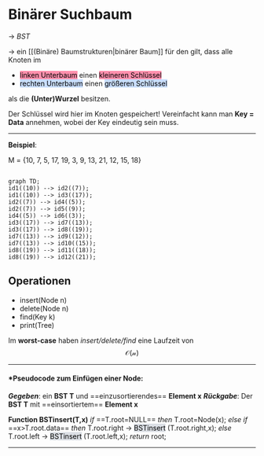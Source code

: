 # Binärer Suchbaum
-> _BST_

-> ein [[(Binäre) Baumstrukturen|binärer Baum]] für den gilt, dass alle Knoten im

- <mark style="background: #FF5582A6;">linken Unterbaum</mark> einen <mark style="background: #FF5582A6;">kleineren Schlüssel</mark>
- <mark style="background: #ADCCFFA6;">rechten Unterbaum</mark> einen <mark style="background: #ADCCFFA6;">größeren Schlüssel </mark>

als die **(Unter)Wurzel** besitzen.

Der Schlüssel wird hier im Knoten gespeichert! Vereinfacht kann man **Key = Data** annehmen, wobei der Key eindeutig sein muss.

----------------------------------------
**Beispiel**:

M = {10, 7, 5, 17, 19, 3, 9, 13, 21, 12, 15, 18}

```mermaid

graph TD; 
id1((10)) --> id2((7));
id1((10)) --> id3((17));
id2((7)) --> id4((5));
id2((7)) --> id5((9));
id4((5)) --> id6((3));
id3((17)) --> id7((13));
id3((17)) --> id8((19));
id7((13)) --> id9((12));
id7((13)) --> id10((15));
id8((19)) --> id11((18));
id8((19)) --> id12((21));
```

## Operationen

* insert(Node n)
* delete(Node n)
* find(Key k)
* print(Tree)

Im **worst-case** haben _insert/delete/find_ eine Laufzeit von $$\mathcal{O(n)}$$

-----------------

#### ***Pseudocode** zum Einfügen einer Node:

***Gegeben***: ein **BST T** und ==einzusortierendes== **Element x**
***Rückgabe***: Der **BST T** mit ==einsortiertem== **Element x**

**Function BSTinsert(T,x)**
_if_ ==T.root=NULL== _then_
T.root=Node(x);
_else if_ ==x>T.root.data== _then_
T.root.right -> <mark style="background: #CACFD9A6;">BSTinsert</mark> (T.root.right,x);
_else_
T.root.left -> <mark style="background: #CACFD9A6;">BSTinsert</mark> (T.root.left,x);
_return_ root;

------------------------

